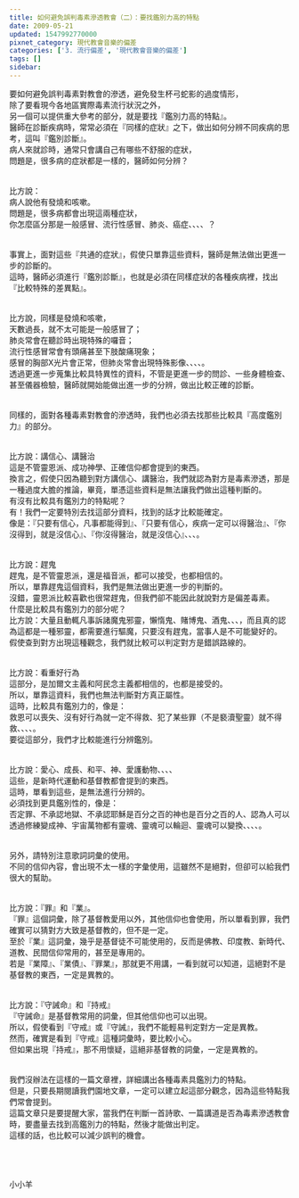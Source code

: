 ```yaml
---
title: 如何避免誤判毒素滲透教會（二）：要找鑑別力高的特點
date: 2009-05-21
updated: 1547992770000
pixnet_category: 現代教會音樂的偏差
categories: ['3. 流行偏差', '現代教會音樂的偏差']
tags: []
sidebar: 
---
```


<p>要如何避免誤判毒素對教會的滲透，避免發生杯弓蛇影的過度情形，<br/>除了要看現今各地區實際毒素流行狀況之外，<br/>另一個可以提供重大參考的部分，就是要找『鑑別力高的特點』。<br/><!--more-->醫師在診斷疾病時，常常必須在『同樣的症狀』之下，做出如何分辨不同疾病的思考，這叫『鑑別診斷』。<br/>病人來就診時，通常只會講自己有哪些不舒服的症狀，<br/>問題是，很多病的症狀都是一樣的，醫師如何分辨？<br/><br/><br/>比方說：<br/>病人說他有發燒和咳嗽。<br/>問題是，很多病都會出現這兩種症狀，<br/>你怎麼區分那是一般感冒、流行性感冒、肺炎、癌症、、、、？<br/><br/><br/>事實上，面對這些『共通的症狀』，假使只單靠這些資料，醫師是無法做出更進一步的診斷的。<br/>這時，醫師必須進行『鑑別診斷』，也就是必須在同樣症狀的各種疾病裡，找出『比較特殊的差異點』。<br/><br/><br/>比方說，同樣是發燒和咳嗽，<br/>天數過長，就不太可能是一般感冒了；<br/>肺炎常會在聽診時出現特殊的囉音；<br/>流行性感冒常會有頭痛甚至下肢酸痛現象；<br/>感冒的胸部X光片會正常，但肺炎常會出現特殊影像、、、、。<br/>透過更進一步蒐集比較具特異性的資料，不管是更進一步的問診、一些身體檢查、甚至儀器檢驗，醫師就開始能做出進一步的分辨，做出比較正確的診斷。<br/><br/><br/>同樣的，面對各種毒素對教會的滲透時，我們也必須去找那些比較具『高度鑑別力』的部分。<br/><br/><br/>比方說：講信心、講醫治<br/>這是不管靈恩派、成功神學、正確信仰都會提到的東西。<br/>換言之，假使只因為聽到對方講信心、講醫治，我們就認為對方是毒素滲透，那是一種過度大膽的推論，畢竟，單憑這些資料是無法讓我們做出這種判斷的。<br/>有沒有比較具有鑑別力的特點呢？<br/>有！我們一定要特別去找這部分資料，找到的話才比較能確定。<br/>像是：『只要有信心，凡事都能得到』、『只要有信心，疾病一定可以得醫治』、『你沒得到，就是沒信心』、『你沒得醫治，就是沒信心』、、、。<br/><br/><br/>比方說：趕鬼<br/>趕鬼，是不管靈恩派，還是福音派，都可以接受，也都相信的。<br/>所以，單靠趕鬼這個資料，我們是無法做出更進一步的判斷的。<br/>沒錯，靈恩派比較喜歡也很常趕鬼，但我們卻不能因此就說對方是偏差毒素。<br/>什麼是比較具有鑑別力的部分呢？<br/>比方說：大量且動輒凡事訴諸魔鬼邪靈，懶惰鬼、賭博鬼、酒鬼、、、，而且真的認為這都是一種邪靈，都需要進行驅魔，只要沒有趕鬼，當事人是不可能變好的。<br/>假使查到對方出現這種觀念，我們就比較可以判定對方是錯誤路線的。<br/><br/><br/>比方說：看重好行為<br/>這部分，是加爾文主義和阿民念主義都相信的，也都是接受的。<br/>所以，單靠這資料，我們也無法判斷對方真正屬性。<br/>這時，比較具有鑑別力的，像是：<br/>救恩可以喪失、沒有好行為就一定不得救、犯了某些罪（不是褻瀆聖靈）就不得救、、、、。<br/>要從這部分，我們才比較能進行分辨鑑別。<br/><br/><br/>比方說：愛心、成長、和平、神、愛護動物、、、、<br/>這些，是新時代運動和基督教都會提到的東西。<br/>這時，單看到這些，是無法進行分辨的。<br/>必須找到更具鑑別性的，像是：<br/>否定罪、不承認地獄、不承認耶穌是百分之百的神也是百分之百的人、認為人可以透過修練變成神、宇宙萬物都有靈魂、靈魂可以輪迴、靈魂可以變換、、、、。<br/><br/><br/>另外，請特別注意歌詞詞彙的使用。<br/>不同的信仰內容，會出現不太一樣的字彙使用，這雖然不是絕對，但卻可以給我們很大的幫助。<br/><br/><br/>比方說：『罪』和『業』。<br/>『罪』這個詞彙，除了基督教愛用以外，其他信仰也會使用，所以單看到罪，我們確實可以猜對方大致是基督教的，但不是一定。<br/>至於『業』這詞彙，幾乎是基督徒不可能使用的，反而是佛教、印度教、新時代、道教、民間信仰常用的，甚至是專用的。<br/>若是『業障』、『業債』、『罪業』，那就更不用講，一看到就可以知道，這絕對不是基督教的東西，一定是異教的。<br/><br/><br/>比方說：『守誡命』和『持戒』<br/>『守誡命』是基督教常用的詞彙，但其他信仰也可以出現。<br/>所以，假使看到『守戒』或『守誡』，我們不能輕易判定對方一定是異教。<br/>然而，確實是看到『守戒』這種詞彙時，要比較小心。<br/>但如果出現『持戒』，那不用懷疑，這絕非基督教的詞彙，一定是異教的。<br/><br/><br/>我們沒辦法在這樣的一篇文章裡，詳細講出各種毒素具鑑別力的特點。<br/>但是，只要長期閱讀我們園地文章，一定可以建立起這部分觀念，因為這些特點我們常會提到。<br/>這篇文章只是要提醒大家，當我們在判斷一首詩歌、一篇講道是否為毒素滲透教會時，要盡量去找到高鑑別力的特點，然後才能做出判定。<br/>這樣的話，也比較可以減少誤判的機會。<br/><br/><br/><br/><br/>小小羊<br/><br/>
</p>